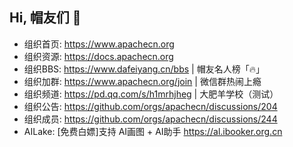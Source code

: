 ## Hi, 帽友们 👋

- 组织首页: <https://www.apachecn.org>
- 组织资源: <https://docs.apachecn.org>
- 组织BBS: <https://www.dafeiyang.cn/bbs> | 帽友名人榜「🔥」
- 组织加群: <https://www.apachecn.org/join> | 微信群热闹上瘾 
- 组织频道: <https://pd.qq.com/s/h1mrhjheg> | 大肥羊学校（测试）
- 组织公告: <https://github.com/orgs/apachecn/discussions/204>
- 组织成员: <https://github.com/orgs/apachecn/discussions/244>
- AILake: [免费白嫖]支持 AI画图 + AI助手 <https://al.ibooker.org.cn>

<!--

**Here are some ideas to get you started:**

🙋‍♀️ A short introduction - what is your organization all about?
🌈 Contribution guidelines - how can the community get involved?
👩‍💻 Useful resources - where can the community find your docs? Is there anything else the community should know?
🍿 Fun facts - what does your team eat for breakfast?
🧙 Remember, you can do mighty things with the power of [Markdown](https://docs.github.com/github/writing-on-github/getting-started-with-writing-and-formatting-on-github/basic-writing-and-formatting-syntax)
-->
